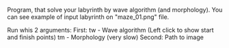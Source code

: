 Program, that solve your labyrinth by wave algorithm (and morphology). You can see example of input labyrinth on "maze_01.png" file.

Run whis 2 arguments:
First:
    tw - Wave algorithm (Left click to show start and finish points)
    tm - Morphology (very slow)
Second:
    Path to image